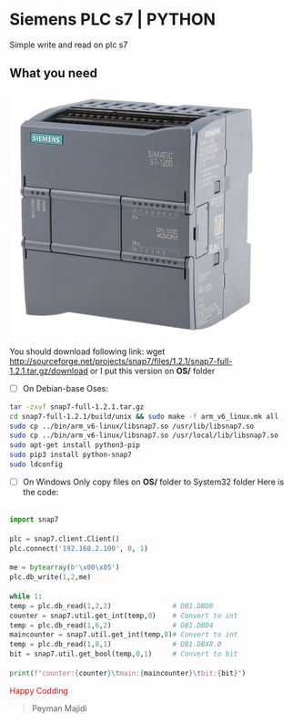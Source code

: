 # Siemens PLC s7 | PYTHON
Simple write and read  on plc s7

## What you need

![plc](s7.jpg)

You should download following link:
wget http://sourceforge.net/projects/snap7/files/1.2.1/snap7-full-1.2.1.tar.gz/download
or I put this version on **OS/** folder

- [ ] On Debian-base Oses:
```bash
tar -zxvf snap7-full-1.2.1.tar.gz
cd snap7-full-1.2.1/build/unix && sudo make -f arm_v6_linux.mk all
sudo cp ../bin/arm_v6-linux/libsnap7.so /usr/lib/libsnap7.so
sudo cp ../bin/arm_v6-linux/libsnap7.so /usr/local/lib/libsnap7.so
sudo apt-get install python3-pip
sudo pip3 install python-snap7
sudo ldconfig
```

- [ ] On Windows Only copy files on **OS/** folder to System32 folder
Here is the code:

```python

import snap7

plc = snap7.client.Client()
plc.connect('192.168.2.100', 0, 1)

me = bytearray(b'\x00\x05')
plc.db_write(1,2,me)

while 1:
temp = plc.db_read(1,2,2)               # DB1.DBD0 
counter = snap7.util.get_int(temp,0)    # Convert to int
temp = plc.db_read(1,6,2)               # DB1.DBD4
maincounter = snap7.util.get_int(temp,0)# Convert to int
temp = plc.db_read(1,8,1)               # DB1.DBX8.0
bit = snap7.util.get_bool(temp,0,1)     # Convert to bit

print(f"counter:{counter}\tmain:{maincounter}\tbit:{bit}")
```

<span style="color:red">Happy Codding</span>

> Peyman Majidi
